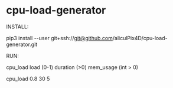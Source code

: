# cpu-load-generator

INSTALL:

pip3 install --user git+ssh://git@github.com/aliculPix4D/cpu-load-generator.git

RUN:

cpu_load load (0-1) duration (>0) mem_usage (int > 0)

cpu_load 0.8 30 5
